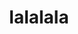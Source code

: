 ---
home: true
layout: BlogHome
icon: home
title: lalalala
heroImage: https://img-blog.csdnimg.cn/e1ef64165daf406988f460490abf9b90.png
heroText: 可爱的羊巴鲁
heroFullScreen: true
bgImage: https://img-blog.csdnimg.cn/3339318b953b4b2caf0fce9baf2671d5.jpeg#pic_center
tagline: oh la la la la la la la la la la la la la la
footer: 欢迎光临，小可爱！
---